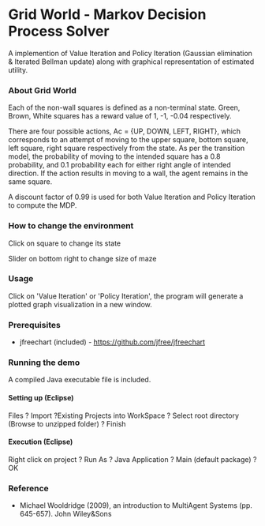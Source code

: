# Grid World - Markov Decision Process Solver

A implemention of Value Iteration and Policy Iteration (Gaussian elimination & Iterated Bellman update) along with graphical representation of estimated utility.

### About Grid World

Each of the non-wall squares is defined as a non-terminal state. Green, Brown, White squares has a
reward value of 1, -1, -0.04 respectively.

There are four possible actions, Ac = {UP, DOWN, LEFT, RIGHT}, which corresponds to an attempt of
moving to the upper square, bottom square, left square, right square respectively from the state. As per
the transition model, the probability of moving to the intended square has a 0.8 probability,
and 0.1 probability each for either right angle of intended direction. If the action results in moving to a
wall, the agent remains in the same square.

A discount factor of 0.99 is used for both Value Iteration and Policy Iteration to
compute the MDP.

### How to change the environment

Click on square to change its state

Slider on bottom right to change size of maze

### Usage

Click on 'Value Iteration' or 'Policy Iteration', the program will generate a plotted graph visualization in a new window.

### Prerequisites 
- jfreechart (included) - https://github.com/jfree/jfreechart

### Running the demo

A compiled Java executable file is included.

#### Setting up (Eclipse)

Files ? Import ?Existing Projects into WorkSpace ? Select root directory (Browse to unzipped folder)
? Finish 

#### Execution (Eclipse)

Right click on project ? Run As ? Java Application ? Main (default package) ? OK 

### Reference

- Michael Wooldridge (2009), an introduction to MultiAgent Systems (pp. 645-657). John Wiley&Sons